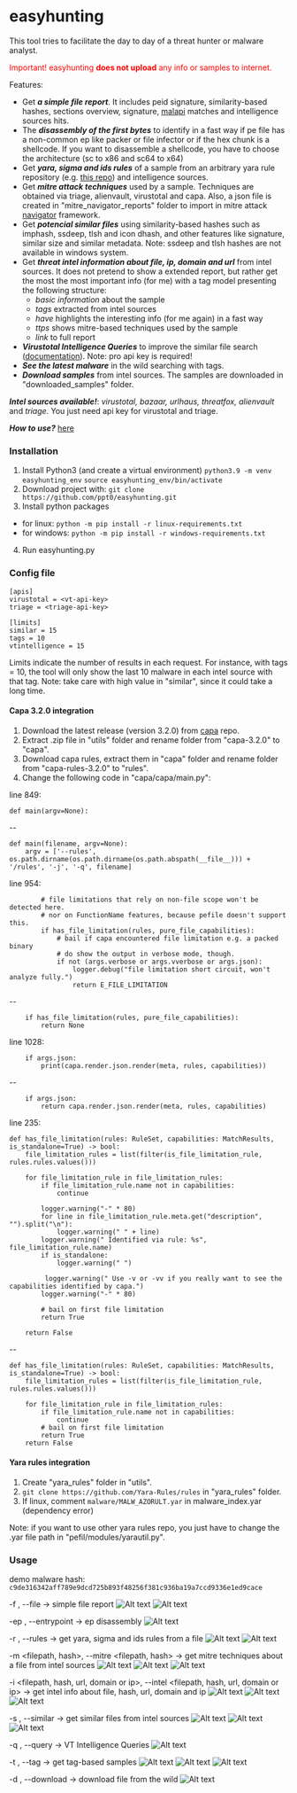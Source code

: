 # easyhunting

This tool tries to facilitate the day to day of a threat hunter or malware analyst.

<span style="color:red">Important! easyhunting **does not upload** any info or samples to internet.</span>

Features:
* Get ***a simple file report***. It includes peid signature, similarity-based hashes, sections overview, signature, [malapi](https://malapi.io/) matches and intelligence sources hits.
* The ***disassembly of the first bytes*** to identify in a fast way if pe file has a non-common ep like packer or file infector or if the hex chunk is a shellcode. If you want to disassemble a shellcode, you have to choose the architecture (sc to x86 and sc64 to x64)
* Get ***yara, sigma and ids rules*** of a sample from an arbitrary yara rule repository (e.g. [this repo](https://github.com/Yara-Rules/rules)) and intelligence sources.
* Get ***mitre attack techniques*** used by a sample. Techniques are obtained via triage, alienvault, virustotal and capa. Also, a json file is created in "mitre_navigator_reports" folder to import in mitre attack [navigator](https://mitre-attack.github.io/attack-navigator/) framework.
* Get ***potencial similar files*** using similarity-based hashes such as imphash, ssdeep, tlsh and icon dhash, and other features like signature, similar size and similar metadata. Note: ssdeep and tlsh hashes are not available in windows system.
* Get ***threat intel information about file, ip, domain and url*** from intel sources. It does not pretend to show a extended report,  but rather get the most the most important info (for me) with a tag model presenting the following structure:
    - *basic information* about the sample
    - *tags* extracted from intel sources
    - *have* highlights the interesting info (for me again) in a fast way
    - *ttps* shows mitre-based techniques used by the sample
    - *link* to full report
* ***Virustotal Intelligence Queries*** to improve the similar file search ([documentation](https://support.virustotal.com/hc/en-us/articles/360001385897-File-search-modifiers)). Note: pro api key is required!
* ***See the latest malware*** in the wild searching with tags.
* ***Download samples*** from intel sources. The samples are downloaded in "downloaded_samples" folder.

***Intel sources available!***: *virustotal, bazaar, urlhaus, threatfox, alienvault* and *triage*. You just need api key for virustotal and triage.

***How to use?*** [here](#Usage)

### **Installation**
1. Install Python3 (and create a virtual environment)
            `python3.9 -m venv easyhunting_env`
            `source easyhunting_env/bin/activate`
2. Download project with: `git clone https://github.com/ppt0/easyhunting.git`
3. Install python packages
- for linux: `python -m pip install -r linux-requirements.txt`
- for windows: `python -m pip install -r windows-requirements.txt`
4. Run easyhunting.py

### **Config file**
```
[apis]
virustotal = <vt-api-key>
triage = <triage-api-key>

[limits]
similar = 15
tags = 10
vtintelligence = 15
```

Limits indicate the number of results in each request. For instance, with tags = 10, the tool will only show the last 10 malware in each intel source with that tag. 
Note: take care with high value in "similar", since it could take a long time.

#### **Capa 3.2.0 integration**
1. Download the latest release (version 3.2.0) from [capa](https://github.com/mandiant/capa/archive/refs/tags/v3.2.0.zip) repo.
2. Extract .zip file in "utils" folder and rename folder from "capa-3.2.0" to "capa".
3. Download capa rules, extract them in "capa" folder and rename folder from "capa-rules-3.2.0" to "rules".
4. Change the following code in "capa/capa/main.py":

line 849:
```
def main(argv=None):
```
--
```
def main(filename, argv=None):
    argv = ['--rules', os.path.dirname(os.path.dirname(os.path.abspath(__file__))) + '/rules', '-j', '-q', filename]
```

line 954:
```
        # file limitations that rely on non-file scope won't be detected here.
        # nor on FunctionName features, because pefile doesn't support this.
        if has_file_limitation(rules, pure_file_capabilities):
            # bail if capa encountered file limitation e.g. a packed binary
            # do show the output in verbose mode, though.
            if not (args.verbose or args.vverbose or args.json):
                logger.debug("file limitation short circuit, won't analyze fully.")
                return E_FILE_LIMITATION
```
--
```
    if has_file_limitation(rules, pure_file_capabilities):
        return None
```

line 1028:
```
    if args.json:
        print(capa.render.json.render(meta, rules, capabilities))
```
--
```
    if args.json:
        return capa.render.json.render(meta, rules, capabilities)
```

line 235:
```
def has_file_limitation(rules: RuleSet, capabilities: MatchResults, is_standalone=True) -> bool:
    file_limitation_rules = list(filter(is_file_limitation_rule, rules.rules.values()))

    for file_limitation_rule in file_limitation_rules:
        if file_limitation_rule.name not in capabilities:
            continue

        logger.warning("-" * 80)
        for line in file_limitation_rule.meta.get("description", "").split("\n"):
            logger.warning(" " + line)
        logger.warning(" Identified via rule: %s", file_limitation_rule.name)
        if is_standalone:
            logger.warning(" ")
   
         logger.warning(" Use -v or -vv if you really want to see the capabilities identified by capa.")
        logger.warning("-" * 80)

        # bail on first file limitation
        return True

    return False
```
--
```
def has_file_limitation(rules: RuleSet, capabilities: MatchResults, is_standalone=True) -> bool:
    file_limitation_rules = list(filter(is_file_limitation_rule, rules.rules.values()))

    for file_limitation_rule in file_limitation_rules:
        if file_limitation_rule.name not in capabilities:
            continue
        # bail on first file limitation
        return True
    return False
```

#### **Yara rules integration**
1. Create "yara_rules" folder in "utils".
2. `git clone https://github.com/Yara-Rules/rules` in "yara_rules" folder.
3. If linux, comment `malware/MALW_AZORULT.yar` in malware_index.yar (dependency error)

Note: if you want to use other yara rules repo, you just have to change the .yar file path in "pefil/modules/yarautil.py".

### **Usage**

demo malware hash: `c9de316342aff789e9dcd725b893f48256f381c936ba19a7ccd9336e1ed9cace`

-f <filepath>, --file <filepath> -> simple file report
![Alt text](demo/file1.PNG?raw=true "Title")
![Alt text](demo/file2.PNG?raw=true "Title")
  
-ep <filepath>, --entrypoint <filepath> -> ep disassembly
 ![Alt text](demo/ep.PNG?raw=true "Title")

-r <filepath>, --rules <filepath> -> get yara, sigma and ids rules from a file
 ![Alt text](demo/rules1.PNG?raw=true "Title")
 ![Alt text](demo/rules2.PNG?raw=true "Title")

-m <filepath, hash>, --mitre <filepath, hash> -> get mitre techniques about a file from intel sources
 ![Alt text](demo/mitre1.PNG?raw=true "Title")
 ![Alt text](demo/mitre2.PNG?raw=true "Title")
 ![Alt text](demo/mitre3.PNG?raw=true "Title")

-i <filepath, hash, url, domain or ip>, --intel <filepath, hash, url, domain or ip> -> get intel info about file, hash, url, domain and ip
 ![Alt text](demo/intel1.PNG?raw=true "Title")
 ![Alt text](demo/intel2.PNG?raw=true "Title")
 ![Alt text](demo/intel3.PNG?raw=true "Title")

-s <filepath>, --similar <filepath> -> get similar files from intel sources
 ![Alt text](demo/similar1.PNG?raw=true "Title")
 ![Alt text](demo/similar2.PNG?raw=true "Title")
 ![Alt text](demo/similar3.PNG?raw=true "Title")

-q <vtiquery>, --query <vtiquery> -> VT Intelligence Queries
 ![Alt text](demo/vti.PNG?raw=true "Title")

-t <tag>, --tag <tag> -> get tag-based samples
 ![Alt text](demo/tag1.PNG?raw=true "Title")
 ![Alt text](demo/tag2.PNG?raw=true "Title")
 ![Alt text](demo/tag3.PNG?raw=true "Title")

-d <hash>, --download <hash> -> download file from the wild
 ![Alt text](demo/download.PNG?raw=true "Title")
